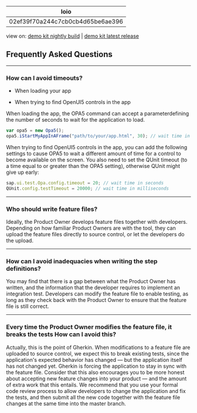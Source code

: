 <!-- loio02ef39f70a244c7cb0cb4d65be6ae396 -->

| loio |
| -----|
| 02ef39f70a244c7cb0cb4d65be6ae396 |

<div id="loio">

view on: [demo kit nightly build](https://openui5nightly.hana.ondemand.com/#/topic/02ef39f70a244c7cb0cb4d65be6ae396) | [demo kit latest release](https://openui5.hana.ondemand.com/#/topic/02ef39f70a244c7cb0cb4d65be6ae396)</div>

## Frequently Asked Questions

***

### How can I avoid timeouts?

-   When loading your app

-   When trying to find OpenUI5 controls in the app


When loading the app, the OPA5 command can accept a parameterdefining the number of seconds to wait for the application to load.

``` js
var opa5 = new Opa5();
opa5.iStartMyAppInAFrame("path/to/your/app.html", 30); // wait time in seconds
```

When trying to find OpenUI5 controls in the app, you can add the following settings to cause OPA5 to wait a different amount of time for a control to become available on the screen. You also need to set the QUnit timeout \(to a time equal to or greater than the OPA5 setting\), otherwise QUnit might give up early:

``` js
sap.ui.test.Opa.config.timeout = 20; // wait time in seconds
QUnit.config.testTimeout = 20000; // wait time in milliseconds
```

***

### Who should write feature files?

Ideally, the Product Owner develops feature files together with developers. Depending on how familiar Product Owners are with the tool, they can upload the feature files directly to source control, or let the developers do the upload.

***

### How can I avoid inadequacies when writing the step definitions?

You may find that there is a gap between what the Product Owner has written, and the information that the developer requires to implement an integration test. Developers can modify the feature file to enable testing, as long as they check back with the Product Owner to ensure that the feature file is still correct.

***

### Every time the Product Owner modifies the feature file, it breaks the tests How can I avoid this?

Actually, this is the point of Gherkin. When modifications to a feature file are uploaded to source control, we expect this to break existing tests, since the application's expected behavior has changed — but the application itself has not changed yet. Gherkin is forcing the application to stay in sync with the feature file. Consider that this also encourages you to be more honest about accepting new feature changes into your product — and the amount of extra work that this entails. We recommend that you use your formal code review process to allow developers to change the application and fix the tests, and then submit all the new code together with the feature file changes at the same time into the master branch.

